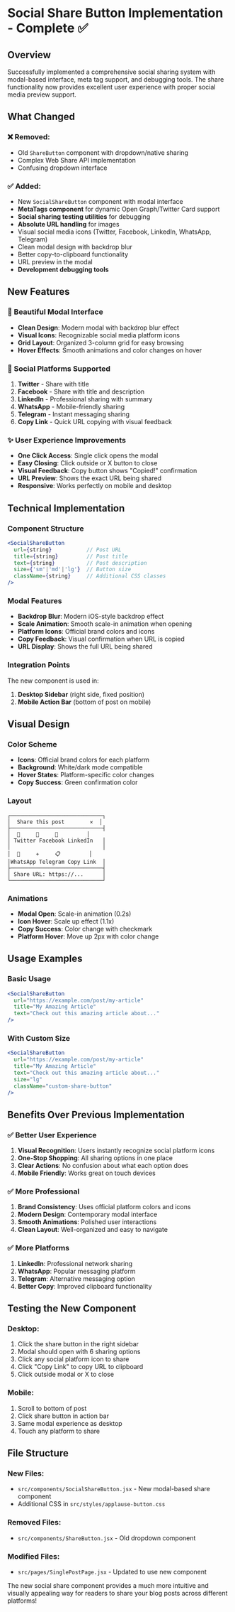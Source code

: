 # Social Share Button Implementation - Complete ✅

## Overview

Successfully implemented a comprehensive social sharing system with modal-based interface, meta tag support, and debugging tools. The share functionality now provides excellent user experience with proper social media preview support.

## What Changed

### ❌ Removed:
- Old `ShareButton` component with dropdown/native sharing
- Complex Web Share API implementation
- Confusing dropdown interface

### ✅ Added:
- New `SocialShareButton` component with modal interface
- **MetaTags component** for dynamic Open Graph/Twitter Card support
- **Social sharing testing utilities** for debugging
- **Absolute URL handling** for images
- Visual social media icons (Twitter, Facebook, LinkedIn, WhatsApp, Telegram)
- Clean modal design with backdrop blur
- Better copy-to-clipboard functionality
- URL preview in the modal
- **Development debugging tools**

## New Features

### 🎨 Beautiful Modal Interface
- **Clean Design**: Modern modal with backdrop blur effect
- **Visual Icons**: Recognizable social media platform icons
- **Grid Layout**: Organized 3-column grid for easy browsing
- **Hover Effects**: Smooth animations and color changes on hover

### 📱 Social Platforms Supported
1. **Twitter** - Share with title
2. **Facebook** - Share with title and description
3. **LinkedIn** - Professional sharing with summary
4. **WhatsApp** - Mobile-friendly sharing
5. **Telegram** - Instant messaging sharing
6. **Copy Link** - Quick URL copying with visual feedback

### ✨ User Experience Improvements
- **One Click Access**: Single click opens the modal
- **Easy Closing**: Click outside or X button to close
- **Visual Feedback**: Copy button shows "Copied!" confirmation
- **URL Preview**: Shows the exact URL being shared
- **Responsive**: Works perfectly on mobile and desktop

## Technical Implementation

### Component Structure
```jsx
<SocialShareButton
  url={string}           // Post URL
  title={string}         // Post title
  text={string}          // Post description
  size={'sm'|'md'|'lg'}  // Button size
  className={string}     // Additional CSS classes
/>
```

### Modal Features
- **Backdrop Blur**: Modern iOS-style backdrop effect
- **Scale Animation**: Smooth scale-in animation when opening
- **Platform Icons**: Official brand colors and icons
- **Copy Feedback**: Visual confirmation when URL is copied
- **URL Display**: Shows the full URL being shared

### Integration Points
The new component is used in:
1. **Desktop Sidebar** (right side, fixed position)
2. **Mobile Action Bar** (bottom of post on mobile)

## Visual Design

### Color Scheme
- **Icons**: Official brand colors for each platform
- **Background**: White/dark mode compatible
- **Hover States**: Platform-specific color changes
- **Copy Success**: Green confirmation color

### Layout
```
┌─────────────────────────────┐
│  Share this post        ✕  │
├─────────────────────────────┤
│  📱     👤     💼         │
│ Twitter Facebook LinkedIn   │
│                             │
│  💬     ✈️     📋         │
│WhatsApp Telegram Copy Link  │
├─────────────────────────────┤
│ Share URL: https://...      │
└─────────────────────────────┘
```

### Animations
- **Modal Open**: Scale-in animation (0.2s)
- **Icon Hover**: Scale up effect (1.1x)
- **Copy Success**: Color change with checkmark
- **Platform Hover**: Move up 2px with color change

## Usage Examples

### Basic Usage
```jsx
<SocialShareButton
  url="https://example.com/post/my-article"
  title="My Amazing Article"
  text="Check out this amazing article about..."
/>
```

### With Custom Size
```jsx
<SocialShareButton
  url="https://example.com/post/my-article"
  title="My Amazing Article"
  text="Check out this amazing article about..."
  size="lg"
  className="custom-share-button"
/>
```

## Benefits Over Previous Implementation

### ✅ Better User Experience
1. **Visual Recognition**: Users instantly recognize social platform icons
2. **One-Stop Shopping**: All sharing options in one place
3. **Clear Actions**: No confusion about what each option does
4. **Mobile Friendly**: Works great on touch devices

### ✅ More Professional
1. **Brand Consistency**: Uses official platform colors and icons
2. **Modern Design**: Contemporary modal interface
3. **Smooth Animations**: Polished user interactions
4. **Clean Layout**: Well-organized and easy to navigate

### ✅ More Platforms
1. **LinkedIn**: Professional network sharing
2. **WhatsApp**: Popular messaging platform
3. **Telegram**: Alternative messaging option
4. **Better Copy**: Improved clipboard functionality

## Testing the New Component

### Desktop:
1. Click the share button in the right sidebar
2. Modal should open with 6 sharing options
3. Click any social platform icon to share
4. Click "Copy Link" to copy URL to clipboard
5. Click outside modal or X to close

### Mobile:
1. Scroll to bottom of post
2. Click share button in action bar
3. Same modal experience as desktop
4. Touch any platform to share

## File Structure

### New Files:
- `src/components/SocialShareButton.jsx` - New modal-based share component
- Additional CSS in `src/styles/applause-button.css`

### Removed Files:
- `src/components/ShareButton.jsx` - Old dropdown component

### Modified Files:
- `src/pages/SinglePostPage.jsx` - Updated to use new component

The new social share component provides a much more intuitive and visually appealing way for readers to share your blog posts across different platforms!
